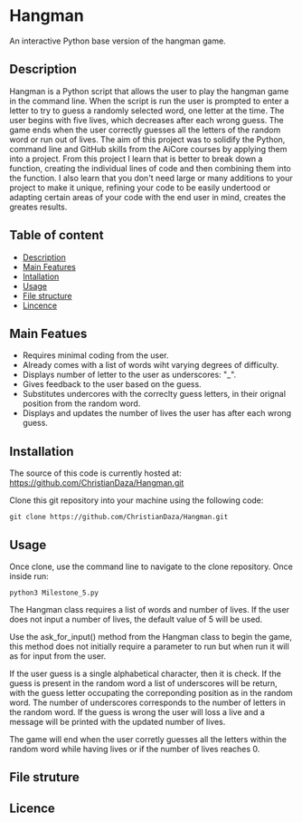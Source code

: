 # Hangman
An interactive Python base version of the hangman game.   

## Description
Hangman is a Python script that allows the user to play the hangman game in the command line. When the script is run the user is prompted to enter a letter to try to guess a randomly selected word, one letter at the time. The user begins with five lives, which decreases after each wrong guess. The game ends when the user correctly guesses all the letters of the random word or run out of lives. The aim of this project was to solidify the Python, command line and GitHub skills from the AiCore courses by applying them into a project. From this project I learn that is better to break down a function, creating the individual lines of code and then combining them into the function. I also learn that you don't need large or many additions to your project to make it unique, refining your code to be easily undertood or adapting certain areas of your code with the end user in mind, creates the greates results.



## Table of content
- [Description](#Description)
- [Main Features](#Main_Features)
- [Intallation](#Intallation)
- [Usage](#Usage)
- [File structure](#File_structure)
- [Lincence](#Licence)

## Main Featues
- Requires minimal coding from the user.
- Already comes with a list of words wiht varying degrees of difficulty.
- Displays number of letter to the user as underscores: "_".
- Gives feedback to the user based on the guess.
- Substitutes undercores with the correclty guess letters, in their orignal position from the random word.
- Displays and updates the number of lives the user has after each wrong guess.
    

## Installation
The source of this code is currently hosted at: https://github.com/ChristianDaza/Hangman.git

Clone this git repository into your machine using the following code:
```
git clone https://github.com/ChristianDaza/Hangman.git
```


## Usage

Once clone, use the command line to navigate to the clone repository. Once inside run:
```
python3 Milestone_5.py
```
 
The Hangman class requires a list of words and number of lives. If the user does not input a number of lives, the default value of 5 will be used.

Use the ask_for_input() method from the Hangman class to begin the game, this method does not initially require a parameter to run but when run it will as for input from the user.

If the user guess is a single alphabetical character, then it is check. If the guess is present in the random word a list of underscores will be return, with the guess letter occupating the correponding position as in the random word. The number of underscores corresponds to the number of letters in the random word. If the guess is wrong the user will loss a live and a message will be printed with the updated number of lives.

The game will end when the user corretly guesses all the letters within the random word while having lives or if the number of lives reaches 0.



## File struture
## Licence


